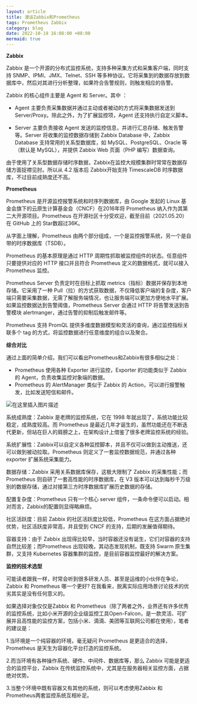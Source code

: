 ```yaml
---
layout: article
title: 漫谈Zabbix和Prometheus
tags: Prometheus Zabbix
category: blog
date: 2022-10-19 16:08:00 +08:00
mermaid: true
---
```

**Zabbix**

Zabbix 是一个开源的分布式监控系统，支持多种采集方式和采集客户端，同时支持 SNMP、IPMI、JMX、Telnet、SSH 等多种协议。它将采集到的数据存放到数据库中，然后对其进行分析整理，如果符合告警规则，则触发相应的告警。

Zabbix 的核心组件主要是 Agent 和 Server。其中 ：

- Agent 主要负责采集数据并通过主动或者被动的方式将采集数据发送到 Server/Proxy。除此之外，为了扩展监控项，Agent 还支持执行自定义脚本。

- Server 主要负责接收 Agent 发送的监控信息，并进行汇总存储、触发告警等。Server 将收集的监控数据存储到 Zabbix Database 中，Zabbix Database 支持常用的关系型数据库，如 MySQL、PostgreSQL、Oracle 等（默认是 MySQL），并提供 Zabbix Web 页面（PHP 编写）数据查询。


由于使用了关系型数据存储时序数据，Zabbix在监控大规模集群时常常在数据存储方面捉襟见肘。所以从 4.2 版本后 Zabbix开始支持 TimescaleDB 时序数据库，不过目前成熟度还不高。



**Prometheus**

Prometheus 是开源监控报警系统和时序列数据库，由 Google 发起的 Linux 基金会旗下的云原生计算基金会（CNCF）在2016年将 Prometheus 纳入作为其第二大开源项目。Prometheus 在开源社区十分受欢迎，截至目前（2021.05.20）在 GitHub 上的 Star数超过36K。

从字面上理解，Prometheus 由两个部分组成，一个是监控报警系统，另一个是自带的时序数据库（TSDB）。

Prometheus 的基本原理是通过 HTTP 周期性抓取被监控组件的状态。任意组件只要提供对应的 HTTP 接口并且符合 Prometheus 定义的数据格式，就可以接入 Prometheus 监控。

Prometheus Server 负责定时在目标上抓取 metrics（指标）数据并保存到本地存储。它采用了一种 Pull（拉）的方式获取数据，不仅降低客户端的复杂度，客户端只需要采集数据，无需了解服务端情况，也让服务端可以更加方便地水平扩展。如果监控数据达到告警阈值，Prometheus Server 会通过 HTTP 将告警发送到告警模块 alertmanger，通过告警的抑制后触发邮件等。


Prometheus 支持 PromQL 提供多维度数据模型和灵活的查询，通过监控指标关联多个 tag 的方式，将监控数据进行任意维度的组合以及聚合。



**综合对比**



通过上面的简单介绍，我们可以看出Prometheus和Zabbix有很多相似之处：

- Prometheus 使用各种 Exporter 进行监控，Exporter 的功能类似于 Zabbix 的 Agent，负责收集监控对象端的数据。
- Prometheus 的 AlertManager 类似于 Zabbix 的 Action，可以进行报警触发，比如发送短信和邮件。

![在这里插入图片描述](https://img-blog.csdnimg.cn/2202c93fdf584474b83302ee323a44bb.png)

系统成熟度：Zabbix 是老牌的监控系统，它在 1998 年就出现了，系统功能比较稳定，成熟度较高。而 Prometheus 是最近几年才诞生的，虽然功能还在不断迭代更新，但站在巨人的肩膀之上，在架构设计上借鉴了很多老牌监控系统的经验。

系统扩展性：Zabbix可以自定义各种监控脚本，并且不仅可以做到主动推送，还可以做到被动拉取。Prometheus 则定义了一套监控数据规范，并通过各种 exporter 扩展系统采集能力。

数据存储：Zabbix 采用关系数据库保存，这极大限制了 Zabbix 的采集性能；而 Prometheus 则自研了一套高性能的时序数据库，在 V3 版本可以达到每秒千万级别的数据存储，通过对接第三方时序数据库扩展历史数据的存储。

配置复杂度：Prometheus 只有一个核心 server 组件，一条命令便可以启动。相对而言，Zabbix的配置则显得略麻烦。

社区活跃度：目前 Zabbix 的社区活跃度比较低，Prometheus 在这方面占据绝对优势，社区活跃度非常高，并且受到 CNCF 的支持，后期的发展值得期待。

容器支持：由于 Zabbix 出现得比较早，当时容器还没有诞生，它们对容器的支持自然比较差；而Prometheus 出现较晚，其动态发现机制，既支持 Swarm 原生集群，又支持 Kubernetes 容器集群的监控，是目前容器监控最好的解决方案。

**监控的技术选型**



可能读者跟我一样，时常会听到很多研发人员、甚至是运维的小伙伴在争论，Zabbix 和 Prometheus 哪一个更好? 在我看来，脱离实际应用场景讨论技术的优劣其实是没有任何意义的。



如果选择对象仅仅是Zabbix 和 Prometheus（除了两者之外，业界还有许多优秀的监控系统，比如小米开源的企业级监控工具Open-Falcon，是一款灵活、可扩展并且高性能的监控方案，包括小米、滴滴、美团等互联网公司都在使用），笔者的建议是：

1.当环境是一个纯容器的环境，毫无疑问 Prometheus 是更适合的选择，Prometheus 是天生为容器化平台打造的监控系统。

2.而当环境有各种操作系统、硬件、中间件、数据库等，那么 Zabbix 可能是更适合的监控平台，Zabbix 在传统监控系统中，尤其是在服务器相关监控方面，占据绝对优势。

3.当整个环境中既有容器又有其他的系统，则可以考虑使用Zabbix 和 Prometheus两套监控系统互相补足。
